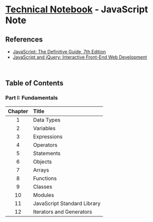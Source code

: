 # [Technical Notebook](../README.md) - JavaScript Note
## References
- [JavaScript: The Definitive Guide, 7th Edition](https://learning.oreilly.com/library/view/javascript-the-definitive/9781491952016/)
- [JavaScript and jQuery: Interactive Front-End Web Development](https://www.wiley.com/en-au/JavaScript+and+jQuery%3A+Interactive+Front+End+Web+Development-p-9781118531648)

<br>

## Table of Contents
### Part I: Fundamentals
| Chapter | Title |
| :-: | :- |
| 1 | Data Types |
| 2 | Variables |
| 3 | Expressions |
| 4 | Operators |
| 5 | Statements |
| 6 | Objects |
| 7 | Arrays |
| 8 | Functions |
| 9 | Classes |
| 10 | Modules |
| 11 | JavaScript Standard Library |
| 12 | Iterators and Generators |

<br>
